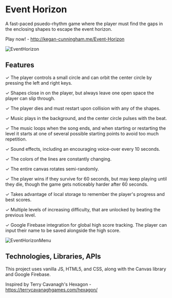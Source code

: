 # Event Horizon

A fast-paced psuedo-rhythm game where the player must find the gaps in the enclosing shapes to escape the event horizon.

Play now! - http://kegan-cunningham.me/Event-Horizon

![EventHorizon](assets/images/EventHorizon.gif)

## Features
✓ The player controls a small circle and can orbit the center circle by pressing the left and right keys.

✓ Shapes close in on the player, but always leave one open space the player can slip through.

✓ The player dies and must restart upon collision with any of the shapes.

✓ Music plays in the background, and the center circle pulses with the beat.

✓ The music loops when the song ends, and when starting or restarting the level it starts at one of several possible starting points to 
avoid too much repetition.

✓ Sound effects, including an encouraging voice-over every 10 seconds.

✓ The colors of the lines are constantly changing.

✓ The entire canvas rotates semi-randomly.

✓ The player wins if they survive for 60 seconds, but may keep playing until they die, though the game gets noticeably harder after 60 seconds.

✓ Takes advantage of local storage to remember the player's progress and best scores.

✓ Multiple levels of increasing difficulty, that are unlocked by beating the previous level.

✓ Google Firebase integration for global high score tracking. The player can input their name to be saved alongside the high score.

![EventHorizonMenu](assets/images/EventHorizonMenu.gif)

## Technologies, Libraries, APIs

This project uses vanilla JS, HTML5, and CSS, along with the Canvas library and Google Firebase.


Inspired by Terry Cavanagh's Hexagon - https://terrycavanaghgames.com/hexagon/
